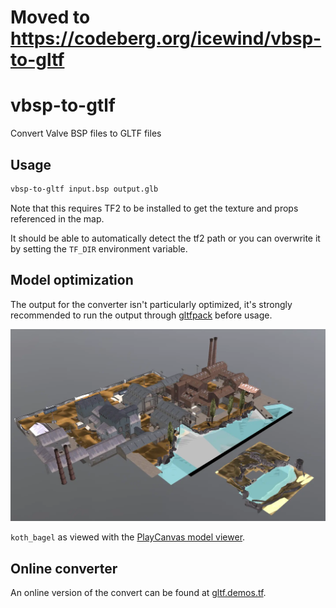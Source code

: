 # Moved to https://codeberg.org/icewind/vbsp-to-gltf

# vbsp-to-gtlf

Convert Valve BSP files to GLTF files

## Usage

```bash
vbsp-to-gltf input.bsp output.glb
```

Note that this requires TF2 to be installed to get the texture and props referenced in the map.

It should be able to automatically detect the tf2 path or you can overwrite it by setting the `TF_DIR` environment
variable.

## Model optimization

The output for the converter isn't particularly optimized, it's strongly recommended to run the output
through [gltfpack](https://github.com/zeux/meshoptimizer) before usage.

![screenshot of koth_bagel model](readme/bagel.webp)

`koth_bagel` as viewed with the [PlayCanvas model viewer](https://playcanvas.com/viewer).

## Online converter

An online version of the convert can be found at [gltf.demos.tf](https://gltf.demos.tf/).
